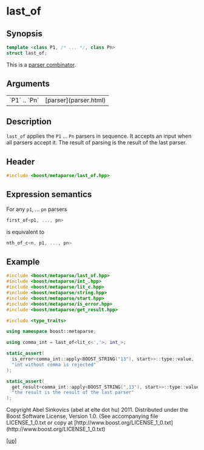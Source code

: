 # last_of

## Synopsis

```cpp
template <class P1, /* ... */, class Pn>
struct last_of;
```

This is a [parser combinator](parser_combinator.html).

## Arguments

<table cellpadding='0' cellspacing='0'>
  <tr>
    <td>`P1` .. `Pn`</td>
    <td>[parser](parser.html)</td>
  </tr>
</table>

## Description

`last_of` applies the `P1` ... `Pn` parsers in sequence. It accepts an input
when all parsers accept it. The result of parsing is the result of the last
parser.

## Header

```cpp
#include <boost/metaparse/last_of.hpp>
```

## Expression semantics

For any `p1`, ... `pn` parsers

```cpp
first_of<p1, ..., pn>
```

is equivalent to

```cpp
nth_of_c<n, p1, ..., pn>
```

## Example

```cpp
#include <boost/metaparse/last_of.hpp>
#include <boost/metaparse/int_.hpp>
#include <boost/metaparse/lit_c.hpp>
#include <boost/metaparse/string.hpp>
#include <boost/metaparse/start.hpp>
#include <boost/metaparse/is_error.hpp>
#include <boost/metaparse/get_result.hpp>

#include <type_traits>

using namespace boost::metaparse;

using comma_int = last_of<lit_c<','>, int_>;

static_assert(
  is_error<comma_int::apply<BOOST_STRING("13"), start>>::type::value,
  "int without comma is rejected"
);

static_assert(
  get_result<comma_int::apply<BOOST_STRING(",13"), start>>::type::value,
  "the result is the result of the last parser"
);
```

<p class="copyright">
Copyright Abel Sinkovics (abel at elte dot hu) 2011.
Distributed under the Boost Software License, Version 1.0.
(See accompanying file LICENSE_1_0.txt or copy at
[http://www.boost.org/LICENSE_1_0.txt](http://www.boost.org/LICENSE_1_0.txt)
</p>

[[up]](reference.html)

